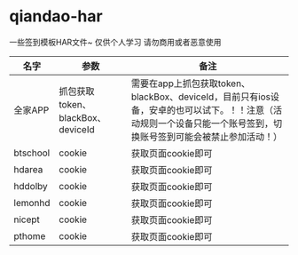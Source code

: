 # qiandao-har

一些签到模板HAR文件~  仅供个人学习 请勿商用或者恶意使用


| 名字   | 参数        | 备注                                                  |
| -------- | ------------- | ------------------------------------------------------- |
| 全家APP | 抓包获取token、blackBox、deviceId | 需要在app上抓包获取token、blackBox、deviceId，目前只有ios设备，安卓的也可以试下。！！注意（活动规则一个设备只能一个账号签到，切换账号签到可能会被禁止参加活动！） |
| btschool | cookie        | 获取页面cookie即可                                |
| hdarea   | cookie        | 获取页面cookie即可                                |
| hddolby  | cookie        | 获取页面cookie即可                                |
| lemonhd  | cookie        | 获取页面cookie即可                                |
| nicept   | cookie        | 获取页面cookie即可                                |
| pthome   | cookie        | 获取页面cookie即可                                |
